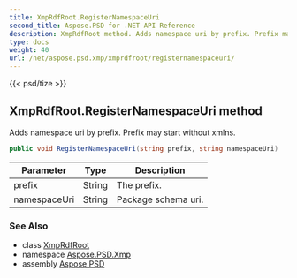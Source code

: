 ```yaml
---
title: XmpRdfRoot.RegisterNamespaceUri
second_title: Aspose.PSD for .NET API Reference
description: XmpRdfRoot method. Adds namespace uri by prefix. Prefix may start without xmlns
type: docs
weight: 40
url: /net/aspose.psd.xmp/xmprdfroot/registernamespaceuri/
---
```

{{< psd/tize >}}
## XmpRdfRoot.RegisterNamespaceUri method

Adds namespace uri by prefix. Prefix may start without xmlns.

```csharp
public void RegisterNamespaceUri(string prefix, string namespaceUri)
```

| Parameter | Type | Description |
| --- | --- | --- |
| prefix | String | The prefix. |
| namespaceUri | String | Package schema uri. |

### See Also

* class [XmpRdfRoot](../)
* namespace [Aspose.PSD.Xmp](../../../aspose.psd.xmp/)
* assembly [Aspose.PSD](../../../)


